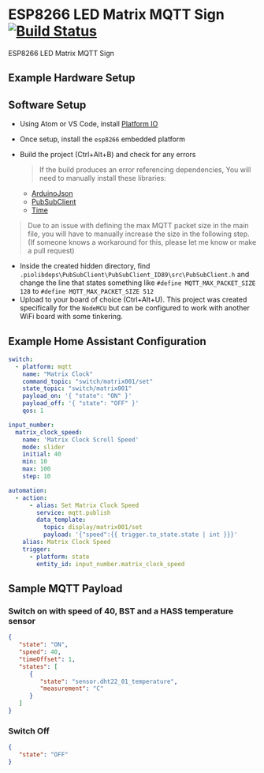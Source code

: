 # ESP8266 LED Matrix MQTT Sign [![Build Status](https://travis-ci.org/timmo001/ESP8266-LED-Matrix-MQTT-Sign.svg?branch=master)](https://travis-ci.org/timmo001/ESP8266-LED-Matrix-MQTT-Sign)

ESP8266 LED Matrix MQTT Sign

## Example Hardware Setup



## Software Setup

- Using Atom or VS Code, install [Platform IO](https://platformio.org/platformio-ide)
- Once setup, install the `esp8266` embedded platform
- Build the project (Ctrl+Alt+B) and check for any errors

  > If the build produces an error referencing dependencies, You will need to manually install these libraries:
    - [ArduinoJson](https://platformio.org/lib/show/64/ArduinoJson)
    - [PubSubClient](https://platformio.org/lib/show/89/PubSubClient)
    - [Time](https://platformio.org/lib/show/44/Time)
> Due to an issue with defining the max MQTT packet size in the main file, you will have to manually increase the size in the following step. (If someone knows a workaround for this, please let me know or make a pull request)
- Inside the created hidden directory, find `.piolibdeps\PubSubClient\PubSubClient_ID89\src\PubSubClient.h` and change the line that states something like `#define MQTT_MAX_PACKET_SIZE 128` to `#define MQTT_MAX_PACKET_SIZE 512`
- Upload to your board of choice (Ctrl+Alt+U). This project was created specifically for the `NodeMCU` but can be configured to work with another WiFi board with some tinkering.

## Example Home Assistant Configuration

```yaml
switch:
  - platform: mqtt
    name: "Matrix Clock"
    command_topic: "switch/matrix001/set"
    state_topic: "switch/matrix001"
    payload_on: '{ "state": "ON" }'
    payload_off: '{ "state": "OFF" }'
    qos: 1

input_number:
  matrix_clock_speed:
    name: 'Matrix Clock Scroll Speed'
    mode: slider
    initial: 40
    min: 10
    max: 100
    step: 10

automation:
  - action:
      - alias: Set Matrix Clock Speed
        service: mqtt.publish
        data_template:
          topic: display/matrix001/set
          payload: '{"speed":{{ trigger.to_state.state | int }}}'
    alias: Matrix Clock Speed
    trigger:
      - platform: state
        entity_id: input_number.matrix_clock_speed

```

## Sample MQTT Payload

### Switch on with speed of 40, BST and a HASS temperature sensor
```json
{
   "state": "ON",
   "speed": 40,
   "timeOffset": 1,
   "states": [
      {
         "state": "sensor.dht22_01_temperature",
         "measurement": "C"
      }
   ]
}
```

### Switch Off
```json
{
   "state": "OFF"
}
```
